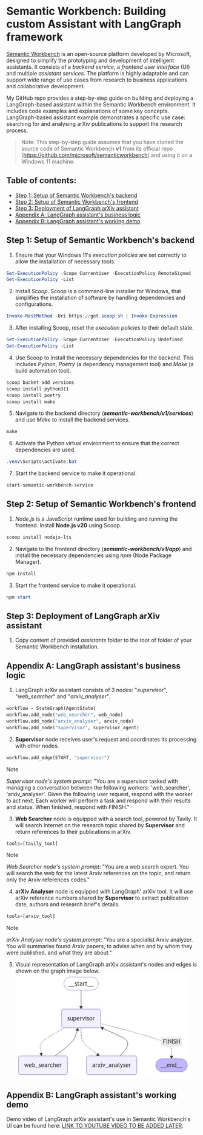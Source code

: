 # Semantic Workbench: Building custom Assistant with LangGraph framework

[Semantic Workbench](https://github.com/microsoft/semanticworkbench) is an open-source platform developed by Microsoft, designed to simplify the prototyping and development of intelligent assistants. It consists of a _backend service_, a _frontend user interface_ (UI) and multiple _assistant services_. The platform is highly adaptable and can support wide range of use cases from research to business applications and collaborative development.

My GitHub repo provides a step-by-step guide on building and deploying a LangGraph-based assistant within the Semantic Workbench environment. It includes code examples and explanations of some key concepts. LangGraph-based assistant example demonstrates a specific use case: searching for and analysing arXiv publications to support the research process.

> Note: This step-by-step guide assumes that you have cloned the source code of Semantic Workbench **_v1_** from its official repo (https://github.com/microsoft/semanticworkbench) and using it on a Windows 11 machine.

## Table of contents:
- [Step 1: Setup of Semantic Workbench's backend](https://github.com/LazaUK/SemanticWorkbench-Assistant-LangGraph#step-1-setup-of-semantic-workbenchs-backend)
- [Step 2: Setup of Semantic Workbench's frontend](https://github.com/LazaUK/SemanticWorkbench-Assistant-LangGraph#step-2-setup-of-semantic-workbenchs-frontend)
- [Step 3: Deployment of LangGraph arXiv assistant](https://github.com/LazaUK/SemanticWorkbench-Assistant-LangGraph#step-3-deployment-of-langgraph-arxiv-assistant)
- [Appendix A: LangGraph assistant's business logic](https://github.com/LazaUK/SemanticWorkbench-Assistant-LangGraph#appendix-a-langgraph-assistants-business-logic)
- [Appendix B: LangGraph assistant's working demo](https://github.com/LazaUK/SemanticWorkbench-Assistant-LangGraph#appendix-b-langgraph-assistants-working-demo)

## Step 1: Setup of Semantic Workbench's backend
1. Ensure that your Windows 11's _execution policies_ are set correctly to allow the installation of necessary tools.
``` PowerShell
Set-ExecutionPolicy -Scope CurrentUser -ExecutionPolicy RemoteSigned
Get-ExecutionPolicy -List
```
2. Install _Scoop_. Scoop is a command-line installer for Windows, that simplifies the installation of software by handling dependencies and configurations.
``` PowerShell
Invoke-RestMethod -Uri https://get.scoop.sh | Invoke-Expression
```
3. After installing Scoop, reset the _execution policies_ to their default state.
``` PowerShell
Set-ExecutionPolicy -Scope CurrentUser -ExecutionPolicy Undefined
Get-ExecutionPolicy -List
```
4. Use Scoop to install the necessary dependencies for the backend. This includes _Python_, _Poetry_ (a dependency management tool) and _Make_ (a build automation tool).
``` PowerShell
scoop bucket add versions
scoop install python311
scoop install poetry
scoop install make
```
5. Navigate to the backend directory (**_semantic-workbench/v1/services_**) and use _Make_ to install the backend services.
``` PowerShell
make
```
6. Activate the Python virtual environment to ensure that the correct dependencies are used.
``` PowerShell
.venv\Scripts\activate.bat
```
7. Start the backend service to make it operational.
``` PowerShell
start-semantic-workbench-service
```

## Step 2: Setup of Semantic Workbench's frontend
1. _Node.js_ is a JavaScript runtime used for building and running the frontend. Install **Node.js v20** using Scoop.
``` PowerShell
scoop install nodejs-lts
```
2. Navigate to the frontend directory (**_semantic-workbench/v1/app_**) and install the necessary dependencies using _npm_ (Node Package Manager).
``` PowerShell
npm install
```
3.	Start the frontend service to make it operational.
``` PowerShell
npm start
```

## Step 3: Deployment of LangGraph arXiv assistant
1. Copy content of provided _assistants_ folder to the root of folder of your Semantic Workbench installation.


## Appendix A: LangGraph assistant's business logic
1. LangGraph arXiv assistant consists of 3 nodes: "_supervisor_", "_web_searcher_" and "_arxiv_analyser_".
``` Python
workflow = StateGraph(AgentState)
workflow.add_node("web_searcher", web_node)
workflow.add_node("arxiv_analyser", arxiv_node)
workflow.add_node("supervisor", supervisor_agent)
```
2. **Supervisor** node receives user's request and coordinates its processing with other nodes.
``` Python
workflow.add_edge(START, "supervisor")
```
> [!NOTE]
> _Supervisor node's system prompt_: "You are a supervisor tasked with managing a conversation between the following workers: 'web_searcher', 'arxiv_analyser'. Given the following user request, respond with the worker to act next. Each worker will perform a task and respond with their results and status. When finished, respond with FINISH."
3. **Web Searcher** node is equipped with a search tool, powered by Tavily. It will search Internet on the research topic shared by **Supervisor** and return references to their publications in arXiv.
``` Python
tools=[tavily_tool]
```
> [!NOTE]
> _Web Searcher node's system prompt_: "You are a web search expert. You will search the web for the latest Arxiv references on the topic, and return only the Arxiv references codes."
4. **arXiv Analyser** node is equipped with LangGraph' arXiv tool. It will use arXiv reference numbers shared by **Supervisor** to extract publication date, authors and research brief's details. 
``` Python
tools=[arxiv_tool]
```
> [!NOTE]
> _arXiv Analyser node's system prompt_: "You are a specialist Arxiv analyzer. You will summarise found Arxiv papers, to advise when and by whom they were published, and what they are about."
5. Visual representation of LangGraph arXiv assistant's nodes and edges is shown on the graph image below.
![LangGraph_nodes](/images/LangGraph_visual.jpeg)

## Appendix B: LangGraph assistant's working demo
Demo video of LangGraph arXiv assistant's use in Semantic Workbench's UI can be found here: [LINK TO YOUTUBE VIDEO TO BE ADDED LATER]().
